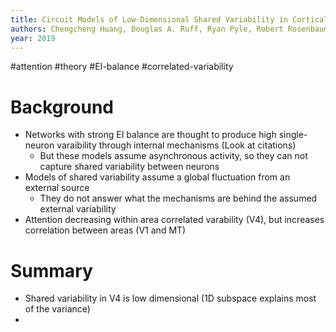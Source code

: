 ```yaml
---
title: Circuit Models of Low-Dimensional Shared Variability in Cortical Networks
authors: Chengcheng Huang, Douglas A. Ruff, Ryan Pyle, Robert Rosenbaum, Marlene R. Cohen, Brent Doiron
year: 2019
---
```

#attention #theory #EI-balance #correlated-variability 

# Background

- Networks with strong EI balance are thought to produce high single-neuron varaibility through internal mechanisms (Look at citations)
	- But these models assume asynchronous activity, so they can not capture shared variability between neurons
- Models of shared variability assume a global fluctuation from an external source
	- They do not answer what the mechanisms are behind the assumed external variability
- Attention decreasing within area correlated varability (V4), but increases correlation between areas (V1 and MT)


# Summary

- Shared variability in V4 is low dimensional (1D subspace explains most of the variance)
- 

